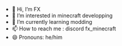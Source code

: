 - 👋 Hi, I’m FX
- 👀 I’m interested in minecraft developping
- 🌱 I’m currently learning modding
- 📫 How to reach me : discord fx_minecraft
- 😄 Pronouns: he/him


